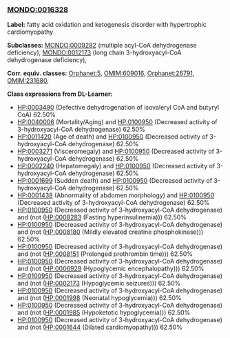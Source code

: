 
### [MONDO:0016328](http://purl.obolibrary.org/obo/MONDO_0016328)
**Label:** fatty acid oxidation and ketogenesis disorder with hypertrophic cardiomyopathy

**Subclasses:** [MONDO:0009282](http://purl.obolibrary.org/obo/MONDO_0009282) (multiple acyl-CoA dehydrogenase deficiency), [MONDO:0012173](http://purl.obolibrary.org/obo/MONDO_0012173) (long chain 3-hydroxyacyl-CoA dehydrogenase deficiency), 

**Corr. equiv. classes:** [Orphanet:5](http://www.orpha.net/ORDO/Orphanet_5), [OMIM:609016](http://purl.obolibrary.org/obo/OMIM_609016), [Orphanet:26791](http://www.orpha.net/ORDO/Orphanet_26791), [OMIM:231680](http://purl.obolibrary.org/obo/OMIM_231680), 

**Class expressions from DL-Learner:**

- [HP:0003490](http://purl.obolibrary.org/obo/HP_0003490) (Defective dehydrogenation of isovaleryl CoA and butyryl CoA) 62.50%
- [HP:0040006](http://purl.obolibrary.org/obo/HP_0040006) (Mortality/Aging) and [HP:0100950](http://purl.obolibrary.org/obo/HP_0100950) (Decreased activity of 3-hydroxyacyl-CoA dehydrogenase) 62.50%
- [HP:0011420](http://purl.obolibrary.org/obo/HP_0011420) (Age of death) and [HP:0100950](http://purl.obolibrary.org/obo/HP_0100950) (Decreased activity of 3-hydroxyacyl-CoA dehydrogenase) 62.50%
- [HP:0003271](http://purl.obolibrary.org/obo/HP_0003271) (Visceromegaly) and [HP:0100950](http://purl.obolibrary.org/obo/HP_0100950) (Decreased activity of 3-hydroxyacyl-CoA dehydrogenase) 62.50%
- [HP:0002240](http://purl.obolibrary.org/obo/HP_0002240) (Hepatomegaly) and [HP:0100950](http://purl.obolibrary.org/obo/HP_0100950) (Decreased activity of 3-hydroxyacyl-CoA dehydrogenase) 62.50%
- [HP:0001699](http://purl.obolibrary.org/obo/HP_0001699) (Sudden death) and [HP:0100950](http://purl.obolibrary.org/obo/HP_0100950) (Decreased activity of 3-hydroxyacyl-CoA dehydrogenase) 62.50%
- [HP:0001438](http://purl.obolibrary.org/obo/HP_0001438) (Abnormality of abdomen morphology) and [HP:0100950](http://purl.obolibrary.org/obo/HP_0100950) (Decreased activity of 3-hydroxyacyl-CoA dehydrogenase) 62.50%
- [HP:0100950](http://purl.obolibrary.org/obo/HP_0100950) (Decreased activity of 3-hydroxyacyl-CoA dehydrogenase) and (not ([HP:0008283](http://purl.obolibrary.org/obo/HP_0008283) (Fasting hyperinsulinemia))) 62.50%
- [HP:0100950](http://purl.obolibrary.org/obo/HP_0100950) (Decreased activity of 3-hydroxyacyl-CoA dehydrogenase) and (not ([HP:0008180](http://purl.obolibrary.org/obo/HP_0008180) (Mildly elevated creatine phosphokinase))) 62.50%
- [HP:0100950](http://purl.obolibrary.org/obo/HP_0100950) (Decreased activity of 3-hydroxyacyl-CoA dehydrogenase) and (not ([HP:0008151](http://purl.obolibrary.org/obo/HP_0008151) (Prolonged prothrombin time))) 62.50%
- [HP:0100950](http://purl.obolibrary.org/obo/HP_0100950) (Decreased activity of 3-hydroxyacyl-CoA dehydrogenase) and (not ([HP:0006929](http://purl.obolibrary.org/obo/HP_0006929) (Hypoglycemic encephalopathy))) 62.50%
- [HP:0100950](http://purl.obolibrary.org/obo/HP_0100950) (Decreased activity of 3-hydroxyacyl-CoA dehydrogenase) and (not ([HP:0002173](http://purl.obolibrary.org/obo/HP_0002173) (Hypoglycemic seizures))) 62.50%
- [HP:0100950](http://purl.obolibrary.org/obo/HP_0100950) (Decreased activity of 3-hydroxyacyl-CoA dehydrogenase) and (not ([HP:0001998](http://purl.obolibrary.org/obo/HP_0001998) (Neonatal hypoglycemia))) 62.50%
- [HP:0100950](http://purl.obolibrary.org/obo/HP_0100950) (Decreased activity of 3-hydroxyacyl-CoA dehydrogenase) and (not ([HP:0001985](http://purl.obolibrary.org/obo/HP_0001985) (Hypoketotic hypoglycemia))) 62.50%
- [HP:0100950](http://purl.obolibrary.org/obo/HP_0100950) (Decreased activity of 3-hydroxyacyl-CoA dehydrogenase) and (not ([HP:0001644](http://purl.obolibrary.org/obo/HP_0001644) (Dilated cardiomyopathy))) 62.50%


